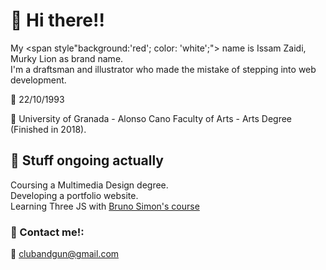 # :facepunch: Hi there!!

 My <span style"background:'red'; color: 'white';"> name </span> is Issam Zaidi, Murky Lion as brand name.<br>
 I'm a draftsman and illustrator who made the mistake of stepping into web development.<br>
 
:birthday: 22/10/1993 <br>

:school: University of Granada - Alonso Cano Faculty of Arts - Arts Degree (Finished in 2018).

 ## :rocket: Stuff ongoing actually
 Coursing a Multimedia Design degree.<br>
 Developing a portfolio website.<br>
 Learning Three JS with [Bruno Simon's course](https://threejs-journey.com)<br>
 
 ### :lion: Contact me!:
 :email: clubandgun@gmail.com
